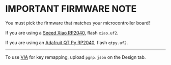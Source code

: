 # IMPORTANT FIRMWARE NOTE

You must pick the firmware that matches your microcontroller board!

If you are using a [Seeed Xiao RP2040](https://www.seeedstudio.com/XIAO-RP2040-v1-0-p-5026.html), flash `xiao.uf2`.

If you are using an [Adafruit QT Py RP2040](https://www.adafruit.com/product/4900), flash `qtpy.uf2`.

***

To use [VIA](https://usevia.app) for key remapping, upload `pgnp.json` on the Design tab.